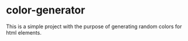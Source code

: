 # color-generator

This is a simple project with the purpose of generating random colors for html elements.